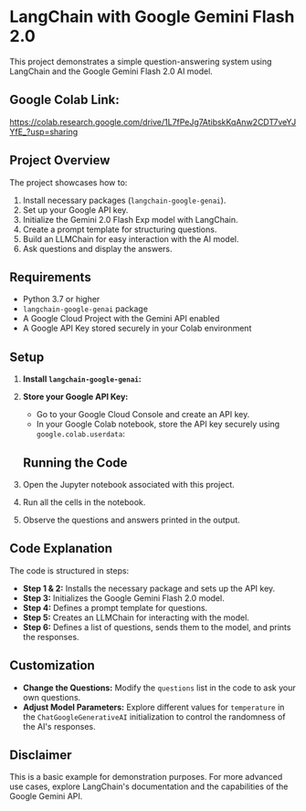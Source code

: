 # LangChain with Google Gemini Flash 2.0

This project demonstrates a simple question-answering system using LangChain and the Google Gemini Flash 2.0 AI model.

## Google Colab Link:

https://colab.research.google.com/drive/1L7fPeJg7AtibskKqAnw2CDT7veYJYfE_?usp=sharing

## Project Overview

The project showcases how to:

1. Install necessary packages (`langchain-google-genai`).
2. Set up your Google API key.
3. Initialize the Gemini 2.0 Flash Exp model with LangChain.
4. Create a prompt template for structuring questions.
5. Build an LLMChain for easy interaction with the AI model.
6. Ask questions and display the answers.

## Requirements

- Python 3.7 or higher
- `langchain-google-genai` package
- A Google Cloud Project with the Gemini API enabled
- A Google API Key stored securely in your Colab environment

## Setup

1. **Install `langchain-google-genai`:**
2. **Store your Google API Key:**

   - Go to your Google Cloud Console and create an API key.
   - In your Google Colab notebook, store the API key securely using `google.colab.userdata`:

   ## Running the Code

3. Open the Jupyter notebook associated with this project.
4. Run all the cells in the notebook.
5. Observe the questions and answers printed in the output.

## Code Explanation

The code is structured in steps:

- **Step 1 & 2:** Installs the necessary package and sets up the API key.
- **Step 3:** Initializes the Google Gemini Flash 2.0 model.
- **Step 4:** Defines a prompt template for questions.
- **Step 5:** Creates an LLMChain for interacting with the model.
- **Step 6:** Defines a list of questions, sends them to the model, and prints the responses.

## Customization

- **Change the Questions:** Modify the `questions` list in the code to ask your own questions.
- **Adjust Model Parameters:** Explore different values for `temperature` in the `ChatGoogleGenerativeAI` initialization to control the randomness of the AI's responses.

## Disclaimer

This is a basic example for demonstration purposes. For more advanced use cases, explore LangChain's documentation and the capabilities of the Google Gemini API.
